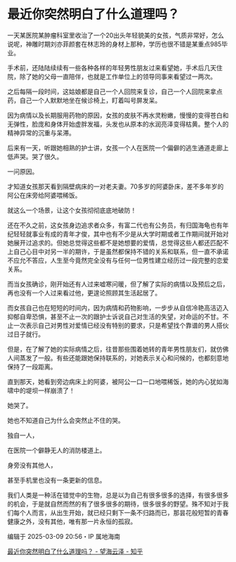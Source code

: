 # 最近你突然明白了什么道理吗？

一天某医院某肿瘤科室里收治了一个20出头年轻貌美的女孩，气质非常好，怎么说呢，神雕时期刘亦菲颜套在林志玲的身材上那种，学历也很不错是某重点985毕业。

手术前，还陆陆续续有一些各种各样的年轻男性朋友过来看望她，手术后几天住院，除了她的父母一直陪伴，也就是工作单位上的领导同事来看望过一两次。

之后每隔一段时间，这姑娘都是自己一个人回院来复诊，自己一个人回院来拿点药，自己一个人默默地坐在候诊椅上，盯着叫号屏发呆。

因为病情以及长期服用药物的原因，女孩的皮肤不再水灵粉嫩，慢慢的变得苍白和无弹性，脸庞和身体开始虚胖发福，头发也从原本的水润亮泽变得枯黄。整个人的精神异常的沉重与呆滞。

后来有一天，听跟她相熟的护士讲，女孩一个人在医院一个偏僻的逃生通道走廊上低声哭。哭了很久。

一问原因。

才知道女孩那天看到隔壁病床的一对老夫妻。70多岁的阿婆卧床，差不多年岁的阿公在床旁给阿婆喂稀饭。

就这么一个场景，让这个女孩彻彻底底地破防！

还在不久之前，这女孩身边追求者众多，有富二代也有公务员，有归国海龟也有年纪轻轻就事业有成的青年才俊，其中也有不少是从大学时期或者工作期间就开始对她展开过追求的。但她总觉得这些都不是她想要的爱情，总觉得这些人都还匹配不上自己心目中对另一半的期许，于是虽然都保持不错的关系和联系，但一直不承诺不应允不答应，人生至今竟然完全没有与任何一位男性建立经历过一段完整的恋爱关系。

而当女孩确诊，刚开始还有人过来嘘寒问暖，但了解了实际的病情以及预后之后，再也没有一个人过来看过他，更遑论照顾其生活起居了。

而女孩自己也在短短的时间内，因为病情和药物影响，一步步从自信冷艳高洁迈入抑郁自卑恐惧，甚至不止一次的跟护士诉说自己对生活的失望，对命运的不甘。不止一次表示自己对男性对爱情已经没有特别的要求，只是希望找个靠谱的男人搭伙过日子就行。

但是，在了解了她的实际病情之后，往昔那些围着她转的青年男性朋友们，就仿佛人间蒸发了一般。有些还能跟她保持联系的，对她表示关心和问候的，也都刻意地保持了一段距离。

直到那天，她看到旁边病床上的阿婆，被阿公一口一口地喂稀饭，她的内心犹如海啸中的堤坝一样崩溃了！

她哭了。

她也不知道自己为什么会突然止不住的哭。

独自一人，

在医院一个僻静无人的消防楼道上。

身旁没有其他人，

甚至手机里也没有一条更新的信息。

我们人类是一种活在错觉中的生物，总是以为自己有很多很多的选择，有很多很多的机会，于是就自然而然的有了很多很多的期待，很多很多的野望。殊不知对于我们每个人而言，从出生开始，就已经只剩下一条不归路而已，那昙花般短暂的青春健康之外，没有其他，唯有那一片永恒的孤寂。

编辑于 2025-03-09 20:56・IP 属地海南

[最近你突然明白了什么道理吗？ - 望海云泽 - 知乎](https://www.zhihu.com/question/627838832/answer/120338398982)